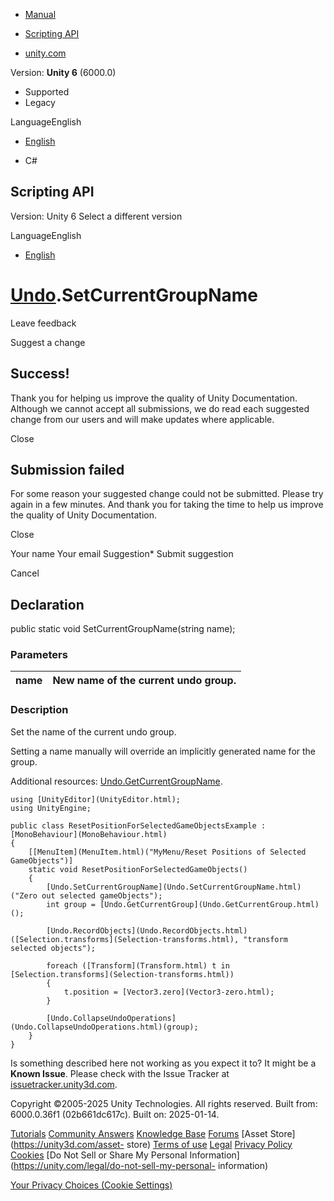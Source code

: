 [ ]()

  * [Manual](../Manual/index.html)
  * [Scripting API](../ScriptReference/index.html)

  * [unity.com](https://unity.com/)

Version: **Unity 6** (6000.0)

  * Supported
  * Legacy

LanguageEnglish

  * [English]()

  * C#

[ ](https://docs.unity3d.com)

## Scripting API

Version: Unity 6 Select a different version

LanguageEnglish

  * [English]()

#  [Undo](Undo.html).SetCurrentGroupName

Leave feedback

Suggest a change

## Success!

Thank you for helping us improve the quality of Unity Documentation. Although
we cannot accept all submissions, we do read each suggested change from our
users and will make updates where applicable.

Close

## Submission failed

For some reason your suggested change could not be submitted. Please <a>try
again</a> in a few minutes. And thank you for taking the time to help us
improve the quality of Unity Documentation.

Close

Your name Your email Suggestion* Submit suggestion

Cancel

[ ]()

## Declaration

public static void SetCurrentGroupName(string name);

### Parameters

name | New name of the current undo group.  
---|---  
  
### Description

Set the name of the current undo group.

Setting a name manually will override an implicitly generated name for the
group.  
  
Additional resources:
[Undo.GetCurrentGroupName](Undo.GetCurrentGroupName.html).

    
    
    using [UnityEditor](UnityEditor.html);
    using UnityEngine;
    
    public class ResetPositionForSelectedGameObjectsExample : [MonoBehaviour](MonoBehaviour.html)
    {
        [[MenuItem](MenuItem.html)("MyMenu/Reset Positions of Selected GameObjects")]
        static void ResetPositionForSelectedGameObjects()
        {
            [Undo.SetCurrentGroupName](Undo.SetCurrentGroupName.html)("Zero out selected gameObjects");
            int group = [Undo.GetCurrentGroup](Undo.GetCurrentGroup.html)();
    
            [Undo.RecordObjects](Undo.RecordObjects.html)([Selection.transforms](Selection-transforms.html), "transform selected objects");
    
            foreach ([Transform](Transform.html) t in [Selection.transforms](Selection-transforms.html))
            {
                t.position = [Vector3.zero](Vector3-zero.html);
            }
    
            [Undo.CollapseUndoOperations](Undo.CollapseUndoOperations.html)(group);
        }
    }
    

Is something described here not working as you expect it to? It might be a
**Known Issue**. Please check with the Issue Tracker at
[issuetracker.unity3d.com](https://issuetracker.unity3d.com).

Copyright ©2005-2025 Unity Technologies. All rights reserved. Built from:
6000.0.36f1 (02b661dc617c). Built on: 2025-01-14.

[Tutorials](https://unity3d.com/learn) [Community
Answers](https://answers.unity3d.com) [Knowledge
Base](https://support.unity3d.com/hc/en-us)
[Forums](https://forum.unity3d.com) [Asset Store](https://unity3d.com/asset-
store) [Terms of use](https://docs.unity3d.com/Manual/TermsOfUse.html)
[Legal](https://unity.com/legal) [Privacy
Policy](https://unity.com/legal/privacy-policy)
[Cookies](https://unity.com/legal/cookie-policy) [Do Not Sell or Share My
Personal Information](https://unity.com/legal/do-not-sell-my-personal-
information)

[Your Privacy Choices (Cookie Settings)](javascript:void\(0\);)

